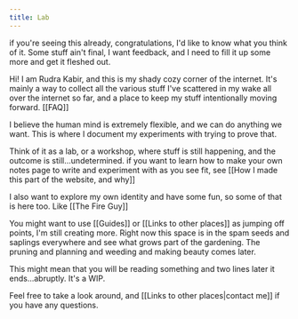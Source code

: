 ```yaml
---
title: Lab
---
```

if you're seeing this already, congratulations, I'd like to know what you think of it. Some stuff ain't final, I want feedback, and I need to fill it up some more and get it fleshed out. 

Hi! I am Rudra Kabir, and this is my shady cozy corner of the internet. It's mainly a way to collect all the various stuff I've scattered in my wake all over the internet so far, and a place to keep my stuff intentionally moving forward. [[FAQ]]

I believe the human mind is extremely flexible, and we can do anything we want. This is where I document my experiments with trying to prove that. 

Think of it as a lab, or a workshop, where stuff is still happening, and the outcome is still...undetermined. if you want to learn how to make your own notes page to write and experiment with as you see fit, see [[How I made this part of the website, and why]]


I also want to explore my own identity and have some fun, so some of that is here too. Like [[The Fire Guy]]

You might want to use [[Guides]] or [[Links to other places]] as jumping off points, I'm still creating more. Right now this space is in the spam seeds and saplings everywhere and see what grows part of the gardening. The pruning and planning and weeding and making beauty comes later.

This might mean that you will be reading something and two lines later it ends...abruptly. It's a WIP. 

Feel free to take a look around, and [[Links to other places|contact me]] if you have any questions. 


